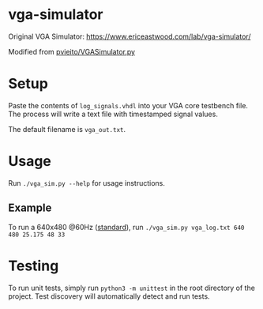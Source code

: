 # vga-simulator
Original VGA Simulator: https://www.ericeastwood.com/lab/vga-simulator/

Modified from [pvieito/VGASimulator.py](https://gist.github.com/pvieito/8cdb54a9a03fd36e51c8df6e331a3006)



# Setup
Paste the contents of `log_signals.vhdl` into your VGA core testbench file. 
The process will write a text file with timestamped signal values.

The default filename is `vga_out.txt`.

# Usage
Run `./vga_sim.py --help` for usage instructions.

## Example
To run a 640x480 @60Hz ([standard](http://tinyvga.com/vga-timing/640x480@60Hz)), run `./vga_sim.py vga_log.txt 640 480 25.175 48 33`

# Testing
To run unit tests, simply run `python3 -m unittest` in the root directory of the project.
Test discovery will automatically detect and run tests.

